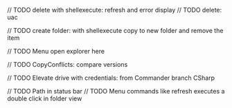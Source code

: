// TODO delete with shellexecute: refresh and error display
// TODO delete: uac

// TODO create folder: with shellexecute copy to new folder and remove the item

// TODO Menu open explorer here

// TODO CopyConflicts: compare versions

// TODO Elevate drive with credentials: from Commander branch CSharp

// TODO Path in status bar
// TODO Menu commands like refresh executes a double click in folder view